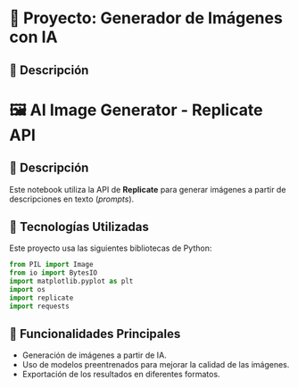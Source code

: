 # 🎨 Proyecto: Generador de Imágenes con IA

## 📖 Descripción
# 🖼 AI Image Generator - Replicate API

## 📌 Descripción
Este notebook utiliza la API de **Replicate** para generar imágenes a partir de descripciones en texto (*prompts*).

## 🚀 Tecnologías Utilizadas
Este proyecto usa las siguientes bibliotecas de Python:
```python
from PIL import Image
from io import BytesIO
import matplotlib.pyplot as plt
import os
import replicate
import requests
```

## 📌 Funcionalidades Principales
- Generación de imágenes a partir de IA.
- Uso de modelos preentrenados para mejorar la calidad de las imágenes.
- Exportación de los resultados en diferentes formatos.
